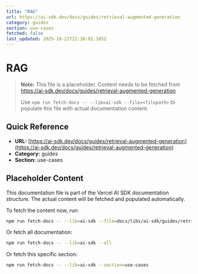 ```yaml
---
title: "RAG"
url: https://ai-sdk.dev/docs/guides/retrieval-augmented-generation
category: guides
section: use-cases
fetched: false
last_updated: 2025-10-21T22:38:01.105Z
---
```


# RAG

> **Note:** This file is a placeholder. Content needs to be fetched from https://ai-sdk.dev/docs/guides/retrieval-augmented-generation
>
> Use `npm run fetch-docs -- --lib=ai-sdk --file=<filepath>` to populate this file with actual documentation content.

## Quick Reference

- **URL:** [https://ai-sdk.dev/docs/guides/retrieval-augmented-generation](https://ai-sdk.dev/docs/guides/retrieval-augmented-generation)
- **Category:** guides
- **Section:** use-cases

## Placeholder Content

This documentation file is part of the Vercel AI SDK documentation structure.
The actual content will be fetched and populated automatically.

To fetch the content now, run:

```bash
npm run fetch-docs -- --lib=ai-sdk --file=docs/libs/ai-sdk/guides/retrieval-augmented-generation.md
```

Or fetch all documentation:

```bash
npm run fetch-docs -- --lib=ai-sdk --all
```

Or fetch this specific section:

```bash
npm run fetch-docs -- --lib=ai-sdk --section=use-cases
```
